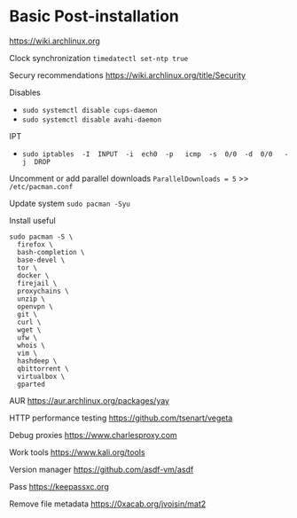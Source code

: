 # Basic Post-installation

https://wiki.archlinux.org

Clock synchronization
`timedatectl set-ntp true`

Secury recommendations
https://wiki.archlinux.org/title/Security

Disables
- `sudo systemctl disable cups-daemon`
- `sudo systemctl disable avahi-daemon`

IPT
- `sudo iptables  -I  INPUT  -i  ech0  -p   icmp  -s  0/0  -d  0/0   -j  DROP`

Uncomment or add parallel downloads
`ParallelDownloads = 5` >> `/etc/pacman.conf`

Update system
`sudo pacman -Syu`

Install useful
```shell
sudo pacman -S \
  firefox \
  bash-completion \
  base-devel \
  tor \
  docker \
  firejail \
  proxychains \
  unzip \
  openvpn \
  git \
  curl \
  wget \
  ufw \
  whois \
  vim \
  hashdeep \
  qbittorrent \
  virtualbox \
  gparted
```

AUR
https://aur.archlinux.org/packages/yay

HTTP performance testing
https://github.com/tsenart/vegeta

Debug proxies
https://www.charlesproxy.com

Work tools
https://www.kali.org/tools

Version manager
https://github.com/asdf-vm/asdf

Pass
https://keepassxc.org

Remove file metadata
https://0xacab.org/jvoisin/mat2
